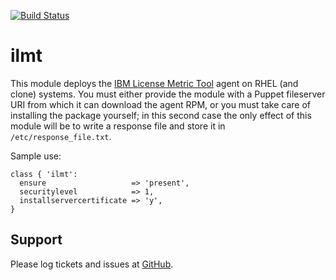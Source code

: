 [![Build Status](https://travis-ci.org/huit/puppet-ilmt.png?branch=master)](https://travis-ci.org/huit/puppet-ilmt)

# ilmt

This module deploys the [IBM License Metric Tool](http://www-947.ibm.com/support/entry/portal/product/tivoli/ibm_license_metric_tool) agent on RHEL (and clone) systems.  You must either provide the module with a Puppet fileserver URI from which it can download the agent RPM, or you must take care of installing the package yourself; in this second case the only effect of this module will be to write a response file and store it in `/etc/response_file.txt`.

Sample use:

    class { 'ilmt':
      ensure                   => 'present',
      securitylevel            => 1,
      installservercertificate => 'y',
    }

Support
-------

Please log tickets and issues at [GitHub](http://github.com/huit/puppet-ilmt/issues).
